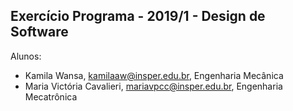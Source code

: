 Exercício Programa - 2019/1 - Design de Software
------------------------------------------------

Alunos: 
- Kamila Wansa, kamilaaw@insper.edu.br, Engenharia Mecânica
- Maria Victória Cavalieri, mariavpcc@insper.edu.br, Engenharia Mecatrônica

